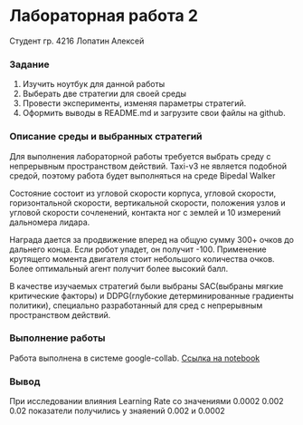 # Лабораторная работа 2

Студент гр. 4216 Лопатин Алексей

### Задание

1. Изучить ноутбук для данной работы
2. Выберать две стратегии для своей среды
3. Провести эксперименты, изменяя параметры стратегий.
4. Оформить выводы в README.md и загрузите свои файлы на github.


### Описание среды и выбранных стратегий

Для выполнения лабораторной работы требуется выбрать среду с непрерывным пространством действий. Taxi-v3 не является подобной средой, поэтому работа будет выполняться на среде Bipedal Walker

Состояние состоит из угловой скорости корпуса, угловой скорости, горизонтальной скорости, вертикальной скорости, положения узлов и угловой скорости сочленений, контакта ног с землей и 10 измерений дальномера лидара.

Награда дается за продвижение вперед на общую сумму 300+ очков до дальнего конца. Если робот упадет, он получит -100. Применение крутящего момента двигателя стоит небольшого количества очков. Более оптимальный агент получит более высокий балл.

В качестве изучаемых стратегий были выбраны SAC(выбраны мягкие критические факторы) и DDPG(глубокие детерминированные градиенты политики), специально разработанный для сред с непрерывным пространством действий.

### Выполнение работы
Работа выполнена в системе google-collab. [Ссылка на notebook](https://github.com/alexshovel/AlekseyLopatin/blob/lopatin-lab2/Practice/2024/VTSAI/Lopatin_Aleksey/lab2/Lopatin_LR2.ipynb)

### Вывод
При исследовании влияния Learning Rate со значениями 0.0002 0.002 0.02 показатели получились у знаяений 0.002 и 0.0002